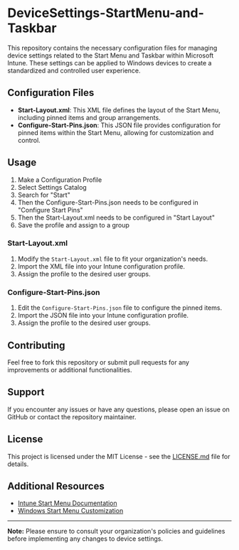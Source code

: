 # DeviceSettings-StartMenu-and-Taskbar

This repository contains the necessary configuration files for managing device settings related to the Start Menu and Taskbar within Microsoft Intune. These settings can be applied to Windows devices to create a standardized and controlled user experience.

## Configuration Files

- **Start-Layout.xml**: This XML file defines the layout of the Start Menu, including pinned items and group arrangements.
- **Configure-Start-Pins.json**: This JSON file provides configuration for pinned items within the Start Menu, allowing for customization and control.

## Usage
1. Make a Configuration Profile
2. Select Settings Catalog
3. Search for "Start"
4. Then the Configure-Start-Pins.json needs to be configured in "Configure Start Pins"
5. Then the Start-Layout.xml needs to be configured in "Start Layout"
6. Save the profile and assign to a group

### Start-Layout.xml

1. Modify the `Start-Layout.xml` file to fit your organization's needs.
2. Import the XML file into your Intune configuration profile.
3. Assign the profile to the desired user groups.

### Configure-Start-Pins.json

1. Edit the `Configure-Start-Pins.json` file to configure the pinned items.
2. Import the JSON file into your Intune configuration profile.
3. Assign the profile to the desired user groups.

## Contributing

Feel free to fork this repository or submit pull requests for any improvements or additional functionalities.

## Support

If you encounter any issues or have any questions, please open an issue on GitHub or contact the repository maintainer.

## License

This project is licensed under the MIT License - see the [LICENSE.md](LICENSE.md) file for details.

## Additional Resources

- [Intune Start Menu Documentation](https://docs.microsoft.com/en-us/mem/intune/)
- [Windows Start Menu Customization](https://docs.microsoft.com/en-us/windows/configuration/start-layout-xml-desktop)

---

**Note:** Please ensure to consult your organization's policies and guidelines before implementing any changes to device settings.

